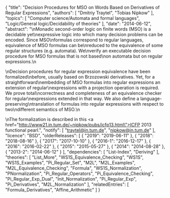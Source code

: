 {
    "title": "Decision Procedures for MSO on Words Based on Derivatives of Regular Expressions",
    "authors": [
        "Dmitriy Traytel",
        "Tobias Nipkow"
    ],
    "topics": [
        "Computer science/Automata and formal languages",
        "Logic/General logic/Decidability of theories"
    ],
    "date": "2014-06-12",
    "abstract": "\nMonadic second-order logic on finite words (MSO) is a decidable yet\nexpressive logic into which many decision problems can be encoded. Since MSO\nformulas correspond to regular languages, equivalence of MSO formulas can be\nreduced to the equivalence of some regular structures (e.g. automata). We\nverify an executable decision procedure for MSO formulas that is not based\non automata but on regular expressions.\n<p>\nDecision procedures for regular expression equivalence have been formalized\nbefore, usually based on Brzozowski derivatives. Yet, for a straightforward\nembedding of MSO formulas into regular expressions an extension of regular\nexpressions with a projection operation is required. We prove total\ncorrectness and completeness of an equivalence checker for regular\nexpressions extended in that way. We also define a language-preserving\ntranslation of formulas into regular expressions with respect to two\ndifferent semantics of MSO.\n<p>\nThe formalization is described in this <a href=\"http://www21.in.tum.de/~nipkow/pubs/icfp13.html\">ICFP 2013 functional pearl</a>.",
    "notify": [
        "traytel@in.tum.de",
        "nipkow@in.tum.de"
    ],
    "licence": "BSD",
    "olderReleases": [
        {
            "2019": "2019-06-11"
        },
        {
            "2018": "2018-08-16"
        },
        {
            "2017": "2017-10-10"
        },
        {
            "2016-1": "2016-12-17"
        },
        {
            "2016": "2016-02-22"
        },
        {
            "2015": "2015-05-27"
        },
        {
            "2014": "2014-08-28"
        },
        {
            "2013-2": "2014-06-12"
        }
    ],
    "dependencies": [
        "List-Index",
        "Deriving"
    ],
    "theories": [
        "List_More",
        "WS1S_Equivalence_Checking",
        "WS1S",
        "WS1S_Examples",
        "Pi_Regular_Set",
        "M2L",
        "M2L_Examples",
        "M2L_Equivalence_Checking",
        "Formula",
        "WS1S_Normalization",
        "PNormalization",
        "Pi_Regular_Operators",
        "Pi_Equivalence_Checking",
        "Pi_Regular_Exp_Dual",
        "Init_Normalization",
        "Pi_Regular_Exp",
        "Pi_Derivatives",
        "M2L_Normalization"
    ],
    "relatedEntries": [
        "Formula_Derivatives",
        "Affine_Arithmetic"
    ]
}